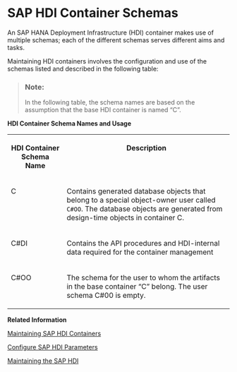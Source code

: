 <!-- loio71ed23cbded54f6297440a53d949ff06 -->

# SAP HDI Container Schemas

An SAP HANA Deployment Infrastructure \(HDI\) container makes use of multiple schemas; each of the different schemas serves different aims and tasks.



Maintaining HDI containers involves the configuration and use of the schemas listed and described in the following table:

> ### Note:  
> In the following table, the schema names are based on the assumption that the base HDI container is named “C”.

**HDI Container Schema Names and Usage**


<table>
<tr>
<th valign="top">

HDI Container Schema Name

</th>
<th valign="top">

Description

</th>
</tr>
<tr>
<td valign="top">

C

</td>
<td valign="top">

Contains generated database objects that belong to a special object-owner user called `C#OO`. The database objects are generated from design-time objects in container C.

</td>
</tr>
<tr>
<td valign="top">

C\#DI

</td>
<td valign="top">

Contains the API procedures and HDI-internal data required for the container management

</td>
</tr>
<tr>
<td valign="top">

C\#OO

</td>
<td valign="top">

The schema for the user to whom the artifacts in the base container “C” belong. The user schema C\#00 is empty.

</td>
</tr>
</table>

**Related Information**  


[Maintaining SAP HDI Containers](maintaining-sap-hdi-containers-bcd6e27.md "An HDI container administrator configures and controls access to a SAP HDI container.")

[Configure SAP HDI Parameters](../13-HDI-Cloud-Admin-Maintain-HDI/configure-sap-hdi-parameters-7c989fa.md "The SAP HANA Deployment Infrastructure (HDI) administrator can configure some general aspects of the HDI with parameters, for example, how long an HDI operation waits for a locking conflict to clear or the default behavior of HDI containers.")

[Maintaining the SAP HDI](../13-HDI-Cloud-Admin-Maintain-HDI/maintaining-the-sap-hdi-df043e3.md "Maintenance of the SAP HANA Deployment infrastructure (HDI) is the responsibility of the HDI administrator, who must set up and configure general HDI parameters.")

